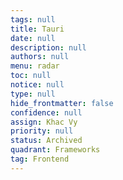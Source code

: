 ```yaml
---
tags: null
title: Tauri
date: null
description: null
authors: null
menu: radar
toc: null
notice: null
type: null
hide_frontmatter: false
confidence: null
assign: Khac Vy
priority: null
status: Archived
quadrant: Frameworks
tag: Frontend
---
```


